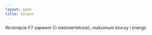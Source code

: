 ```yaml
---
layout: game
title: Xargon
---
```


Wciśnięcie F7 zapewni Ci nieśmiertelność, maksimum kluczy i energii.
